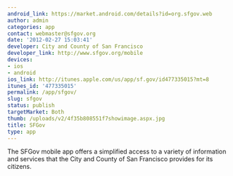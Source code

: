 ```yaml
---
android_link: https://market.android.com/details?id=org.sfgov.web
author: admin
categories: app
contact: webmaster@sfgov.org
date: '2012-02-27 15:03:41'
developer: City and County of San Francisco
developer_link: http://www.sfgov.org/mobile
devices: 
- ios
- android
ios_link: http://itunes.apple.com/us/app/sf.gov/id477335015?mt=8
itunes_id: '477335015'
permalink: /app/sfgov/
slug: sfgov
status: publish
targetMarket: Both
thumb: /uploads/v2/4f35b808551f7showimage.aspx.jpg
title: SFGov
type: app
---
```


The SFGov mobile app offers a simplified access to a variety of information and services that the City and County of San Francisco provides for its citizens.